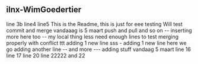 ## ilnx-WimGoedertier

line 3b
line4
line5
This is the Readme, this is just for eee testing
Will test commit and merge
vandaaag is 5 maart
push and pull
and so on
-- inserting more here too -- my local thing less
need enough lines
to test 
merging properly with conflict
ttt adding 1 new line
sss - adding 1 new line
here we go
adding another line
-- and more ---
adding stuff
vandaag 5 maart
line 16
line 17
line 20
line 22222 and 22
